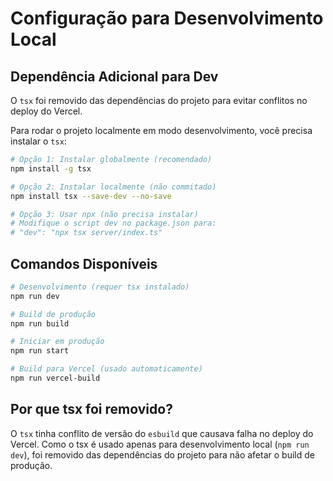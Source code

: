 # Configuração para Desenvolvimento Local

## Dependência Adicional para Dev

O `tsx` foi removido das dependências do projeto para evitar conflitos no deploy do Vercel.

Para rodar o projeto localmente em modo desenvolvimento, você precisa instalar o `tsx`:

```bash
# Opção 1: Instalar globalmente (recomendado)
npm install -g tsx

# Opção 2: Instalar localmente (não commitado)
npm install tsx --save-dev --no-save

# Opção 3: Usar npx (não precisa instalar)
# Modifique o script dev no package.json para:
# "dev": "npx tsx server/index.ts"
```

## Comandos Disponíveis

```bash
# Desenvolvimento (requer tsx instalado)
npm run dev

# Build de produção
npm run build

# Iniciar em produção
npm run start

# Build para Vercel (usado automaticamente)
npm run vercel-build
```

## Por que tsx foi removido?

O `tsx` tinha conflito de versão do `esbuild` que causava falha no deploy do Vercel.
Como o tsx é usado apenas para desenvolvimento local (`npm run dev`), foi removido
das dependências do projeto para não afetar o build de produção.
